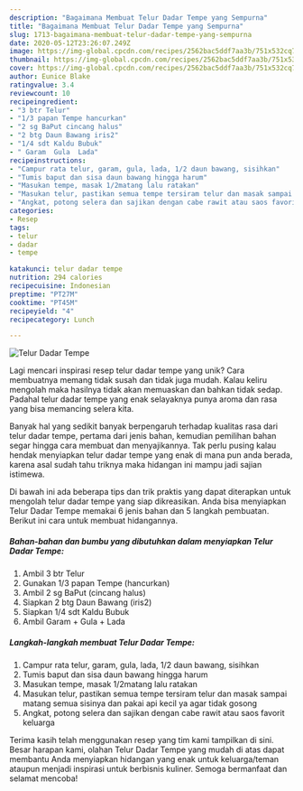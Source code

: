 ```yaml
---
description: "Bagaimana Membuat Telur Dadar Tempe yang Sempurna"
title: "Bagaimana Membuat Telur Dadar Tempe yang Sempurna"
slug: 1713-bagaimana-membuat-telur-dadar-tempe-yang-sempurna
date: 2020-05-12T23:26:07.249Z
image: https://img-global.cpcdn.com/recipes/2562bac5ddf7aa3b/751x532cq70/telur-dadar-tempe-foto-resep-utama.jpg
thumbnail: https://img-global.cpcdn.com/recipes/2562bac5ddf7aa3b/751x532cq70/telur-dadar-tempe-foto-resep-utama.jpg
cover: https://img-global.cpcdn.com/recipes/2562bac5ddf7aa3b/751x532cq70/telur-dadar-tempe-foto-resep-utama.jpg
author: Eunice Blake
ratingvalue: 3.4
reviewcount: 10
recipeingredient:
- "3 btr Telur"
- "1/3 papan Tempe hancurkan"
- "2 sg BaPut cincang halus"
- "2 btg Daun Bawang iris2"
- "1/4 sdt Kaldu Bubuk"
- " Garam  Gula  Lada"
recipeinstructions:
- "Campur rata telur, garam, gula, lada, 1/2 daun bawang, sisihkan"
- "Tumis baput dan sisa daun bawang hingga harum"
- "Masukan tempe, masak 1/2matang lalu ratakan"
- "Masukan telur, pastikan semua tempe tersiram telur dan masak sampai matang semua sisinya dan pakai api kecil ya agar tidak gosong"
- "Angkat, potong selera dan sajikan dengan cabe rawit atau saos favorit keluarga"
categories:
- Resep
tags:
- telur
- dadar
- tempe

katakunci: telur dadar tempe 
nutrition: 294 calories
recipecuisine: Indonesian
preptime: "PT27M"
cooktime: "PT45M"
recipeyield: "4"
recipecategory: Lunch

---
```



![Telur Dadar Tempe](https://img-global.cpcdn.com/recipes/2562bac5ddf7aa3b/751x532cq70/telur-dadar-tempe-foto-resep-utama.jpg)

Lagi mencari inspirasi resep telur dadar tempe yang unik? Cara membuatnya memang tidak susah dan tidak juga mudah. Kalau keliru mengolah maka hasilnya tidak akan memuaskan dan bahkan tidak sedap. Padahal telur dadar tempe yang enak selayaknya punya aroma dan rasa yang bisa memancing selera kita.



Banyak hal yang sedikit banyak berpengaruh terhadap kualitas rasa dari telur dadar tempe, pertama dari jenis bahan, kemudian pemilihan bahan segar hingga cara membuat dan menyajikannya. Tak perlu pusing kalau hendak menyiapkan telur dadar tempe yang enak di mana pun anda berada, karena asal sudah tahu triknya maka hidangan ini mampu jadi sajian istimewa.


Di bawah ini ada beberapa tips dan trik praktis yang dapat diterapkan untuk mengolah telur dadar tempe yang siap dikreasikan. Anda bisa menyiapkan Telur Dadar Tempe memakai 6 jenis bahan dan 5 langkah pembuatan. Berikut ini cara untuk membuat hidangannya.

<!--inarticleads1-->

##### Bahan-bahan dan bumbu yang dibutuhkan dalam menyiapkan Telur Dadar Tempe:

1. Ambil 3 btr Telur
1. Gunakan 1/3 papan Tempe (hancurkan)
1. Ambil 2 sg BaPut (cincang halus)
1. Siapkan 2 btg Daun Bawang (iris2)
1. Siapkan 1/4 sdt Kaldu Bubuk
1. Ambil  Garam + Gula + Lada




<!--inarticleads2-->

##### Langkah-langkah membuat Telur Dadar Tempe:

1. Campur rata telur, garam, gula, lada, 1/2 daun bawang, sisihkan
1. Tumis baput dan sisa daun bawang hingga harum
1. Masukan tempe, masak 1/2matang lalu ratakan
1. Masukan telur, pastikan semua tempe tersiram telur dan masak sampai matang semua sisinya dan pakai api kecil ya agar tidak gosong
1. Angkat, potong selera dan sajikan dengan cabe rawit atau saos favorit keluarga




Terima kasih telah menggunakan resep yang tim kami tampilkan di sini. Besar harapan kami, olahan Telur Dadar Tempe yang mudah di atas dapat membantu Anda menyiapkan hidangan yang enak untuk keluarga/teman ataupun menjadi inspirasi untuk berbisnis kuliner. Semoga bermanfaat dan selamat mencoba!
